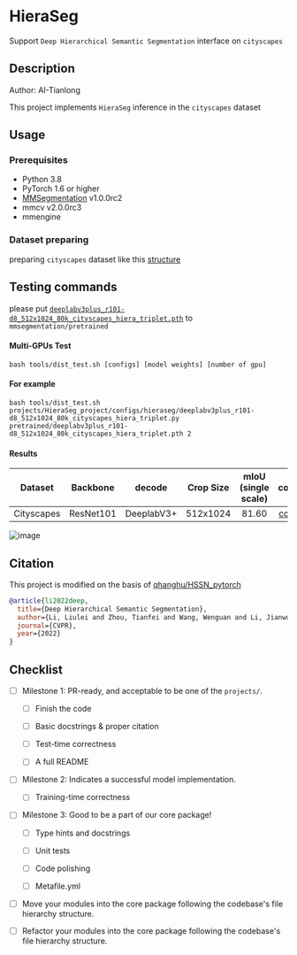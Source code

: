 # HieraSeg

Support `Deep Hierarchical Semantic Segmentation` interface on `cityscapes`

## Description

Author: AI-Tianlong

This project implements `HieraSeg` inference in the `cityscapes` dataset

## Usage

### Prerequisites

- Python 3.8
- PyTorch 1.6 or higher
- [MMSegmentation](https://github.com/open-mmlab/mmsegmentation) v1.0.0rc2
- mmcv v2.0.0rc3
- mmengine
### Dataset preparing
preparing `cityscapes` dataset like this [structure](https://github.com/open-mmlab/mmsegmentation/blob/master/docs/en/dataset_prepare.md#prepare-datasets)  
## Testing commands
please put [`deeplabv3plus_r101-d8_512x1024_80k_cityscapes_hiera_triplet.pth`](https://github.com/qhanghu/HSSN_pytorch/releases/download/1.0/deeplabv3plus_r101-d8_512x1024_80k_cityscapes_hiera_triplet.pth) to `mmsegmentation/pretrained`

#### Multi-GPUs Test  
`bash tools/dist_test.sh [configs] [model weights] [number of gpu]`  
#### For example
```shell
bash tools/dist_test.sh projects/HieraSeg_project/configs/hieraseg/deeplabv3plus_r101-d8_512x1024_80k_cityscapes_hiera_triplet.py pretrained/deeplabv3plus_r101-d8_512x1024_80k_cityscapes_hiera_triplet.pth 2
```
#### Results

|  Dataset   | Backbone  |  decode   | Crop Size | mIoU (single scale) |                                                                        config                                                                        |                                                                model pth                                                                |
| :--------: | :-------: | :-------: | :-------: | :-----------------: | :--------------------------------------------------------------------------------------------------------------------------------------------------: | :-------------------------------------------------------------------------------------------------------------------------------------: |
| Cityscapes | ResNet101 | DeeplabV3+ | 512x1024  |        81.60        | [config](https://github.com/AI-Tianlong/HSSN_pytorch/blob/main/configs/deeplabv3plus/deeplabv3plus_r101-d8_512x1024_80k_cityscapes_hiera_triplet.py) | [github](https://github.com/qhanghu/HSSN_pytorch/releases/download/1.0/deeplabv3plus_r101-d8_512x1024_80k_cityscapes_hiera_triplet.pth) |  

![image](https://user-images.githubusercontent.com/50650583/210395353-22bf5d67-6201-438b-9c15-7a011410098e.png)


## Citation

This project is modified on the basis of [qhanghu/HSSN_pytorch](https://github.com/qhanghu/HSSN_pytorch)

```bibtex
@article{li2022deep,
  title={Deep Hierarchical Semantic Segmentation},
  author={Li, Liulei and Zhou, Tianfei and Wang, Wenguan and Li, Jianwu and Yang, Yi},
  journal={CVPR},
  year={2022}
}
```

## Checklist

- [ ] Milestone 1: PR-ready, and acceptable to be one of the `projects/`.

  - [ ] Finish the code

  - [ ] Basic docstrings & proper citation

  - [ ] Test-time correctness

  - [ ] A full README

- [ ] Milestone 2: Indicates a successful model implementation.

  - [ ] Training-time correctness

- [ ] Milestone 3: Good to be a part of our core package!

  - [ ] Type hints and docstrings

  - [ ] Unit tests

  - [ ] Code polishing

  - [ ] Metafile.yml

- [ ] Move your modules into the core package following the codebase's file hierarchy structure.

- [ ] Refactor your modules into the core package following the codebase's file hierarchy structure.
